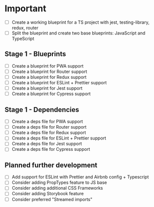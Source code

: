 # Important

- [ ] Create a working blueprint for a TS project with jest, testing-library, redux, router
- [ ] Split the blueprint and create two base blueprints: JavaScript and TypeScript

## Stage 1 - Blueprints

- [ ] Create a blueprint for PWA support
- [ ] Create a blueprint for Router support
- [ ] Create a blueprint for Redux support
- [ ] Create a blueprint for ESLint + Prettier support
- [ ] Create a blueprint for Jest support
- [ ] Create a blueprint for Cypress support

## Stage 1 - Dependencies

- [ ] Create a deps file for PWA support
- [ ] Create a deps file for Router support
- [ ] Create a deps file for Redux support
- [ ] Create a deps file for ESLint + Prettier support
- [ ] Create a deps file for Jest support
- [ ] Create a deps file for Cypress support

## Planned further development

- [ ] Add support for ESLint with Prettier and Airbnb config + Typescript
- [ ] Consider adding PropTypes feature to JS base
- [ ] Consider adding additional CSS Frameworks
- [ ] Consider adding Storybook feature
- [ ] Consider preferred "Streamed imports"
